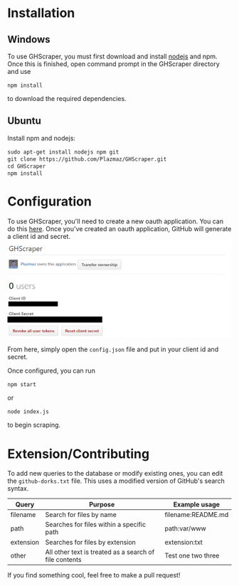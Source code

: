 # Installation
## Windows
To use GHScraper, you must first download and install [nodejs](https://nodejs.org/en/download/) and npm. Once this is finished, open command prompt in the GHScraper directory and use

    npm install
    
to download the required dependencies.

## Ubuntu
Install npm and nodejs:

    sudo apt-get install nodejs npm git
    git clone https://github.com/Plazmaz/GHScraper.git
    cd GHScraper
    npm install

# Configuration

To use GHScraper, you'll need to create a new oauth application. You can do this [here](https://github.com/settings/applications/new). Once you've created an oauth application, GitHub will generate a client id and secret.
![secrets](https://github.com/Plazmaz/GHScraper/blob/master/readme/secrets-2.png?raw=true)

From here, simply open the `config.json` file and put in your client id and secret.

Once configured, you can run

    npm start
    
or
    
    node index.js
  
to begin scraping. 


# Extension/Contributing
To add new queries to the database or modify existing ones, you can edit the `github-dorks.txt` file. This uses a modified version of GitHub's search syntax.

| Query     | Purpose                                                | Example usage      |
|-----------|--------------------------------------------------------|--------------------|
| filename  | Search for files by name                               | filename:README.md |
| path      | Searches for files within a specific path              | path:var/www       |
| extension | Searches for files by extension                        | extension:txt      |
| other     | All other text is treated as a search of file contents | Test one two three |

If you find something cool, feel free to make a pull request! 
